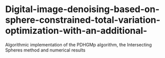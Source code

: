 # Digital-image-denoising-based-on-sphere-constrained-total-variation-optimization-with-an-additional-
Algorithmic implementation of the PDHGMp algorithm, the Intersecting Spheres method and numerical results
